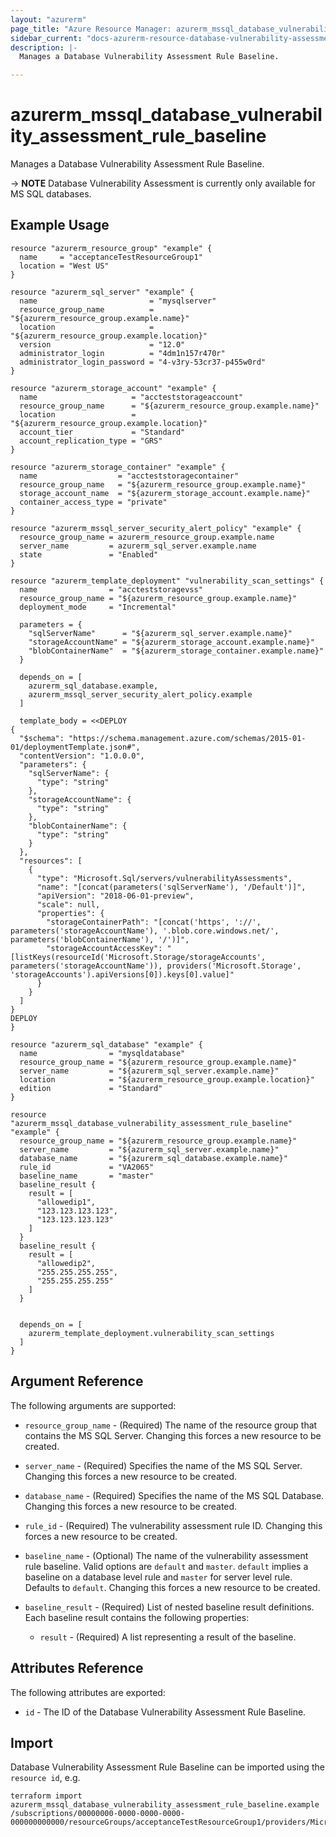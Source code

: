 ```yaml
---
layout: "azurerm"
page_title: "Azure Resource Manager: azurerm_mssql_database_vulnerability_assessment_rule_baseline"
sidebar_current: "docs-azurerm-resource-database-vulnerability-assessment-rule-baseline-x"
description: |-
  Manages a Database Vulnerability Assessment Rule Baseline.

---
```


# azurerm_mssql_database_vulnerability_assessment_rule_baseline

Manages a Database Vulnerability Assessment Rule Baseline.

-> **NOTE** Database Vulnerability Assessment is currently only available for MS SQL databases.

## Example Usage

```hcl
resource "azurerm_resource_group" "example" {
  name     = "acceptanceTestResourceGroup1"
  location = "West US"
}

resource "azurerm_sql_server" "example" {
  name                         = "mysqlserver"
  resource_group_name          = "${azurerm_resource_group.example.name}"
  location                     = "${azurerm_resource_group.example.location}"
  version                      = "12.0"
  administrator_login          = "4dm1n157r470r"
  administrator_login_password = "4-v3ry-53cr37-p455w0rd"
}

resource "azurerm_storage_account" "example" {
  name                     = "accteststorageaccount"
  resource_group_name      = "${azurerm_resource_group.example.name}"
  location                 = "${azurerm_resource_group.example.location}"
  account_tier             = "Standard"
  account_replication_type = "GRS"
}

resource "azurerm_storage_container" "example" {
  name                  = "accteststoragecontainer"
  resource_group_name   = "${azurerm_resource_group.example.name}"
  storage_account_name  = "${azurerm_storage_account.example.name}"
  container_access_type = "private"
}

resource "azurerm_mssql_server_security_alert_policy" "example" {
  resource_group_name = azurerm_resource_group.example.name
  server_name         = azurerm_sql_server.example.name
  state               = "Enabled"
}

resource "azurerm_template_deployment" "vulnerability_scan_settings" {
  name                = "accteststoragevss"
  resource_group_name = "${azurerm_resource_group.example.name}"
  deployment_mode     = "Incremental"

  parameters = {
    "sqlServerName"      = "${azurerm_sql_server.example.name}"
    "storageAccountName" = "${azurerm_storage_account.example.name}"
    "blobContainerName"  = "${azurerm_storage_container.example.name}"
  }

  depends_on = [
    azurerm_sql_database.example,
    azurerm_mssql_server_security_alert_policy.example
  ]

  template_body = <<DEPLOY
{
  "$schema": "https://schema.management.azure.com/schemas/2015-01-01/deploymentTemplate.json#",
  "contentVersion": "1.0.0.0",
  "parameters": {
    "sqlServerName": {
      "type": "string"
    },
    "storageAccountName": {
      "type": "string"
    },
    "blobContainerName": {
      "type": "string"
    }
  },
  "resources": [
    {
      "type": "Microsoft.Sql/servers/vulnerabilityAssessments",
      "name": "[concat(parameters('sqlServerName'), '/Default')]",
      "apiVersion": "2018-06-01-preview",
      "scale": null,
      "properties": {
        "storageContainerPath": "[concat('https', '://', parameters('storageAccountName'), '.blob.core.windows.net/', parameters('blobContainerName'), '/')]",
        "storageAccountAccessKey": "[listKeys(resourceId('Microsoft.Storage/storageAccounts', parameters('storageAccountName')), providers('Microsoft.Storage', 'storageAccounts').apiVersions[0]).keys[0].value]"
      }
    }
  ]
}
DEPLOY
}

resource "azurerm_sql_database" "example" {
  name                = "mysqldatabase"
  resource_group_name = "${azurerm_resource_group.example.name}"
  server_name         = "${azurerm_sql_server.example.name}"
  location            = "${azurerm_resource_group.example.location}"
  edition             = "Standard"
}

resource "azurerm_mssql_database_vulnerability_assessment_rule_baseline" "example" {
  resource_group_name = "${azurerm_resource_group.example.name}"
  server_name         = "${azurerm_sql_server.example.name}"
  database_name       = "${azurerm_sql_database.example.name}"
  rule_id             = "VA2065"
  baseline_name       = "master"
  baseline_result {
    result = [
      "allowedip1",
      "123.123.123.123",
      "123.123.123.123"
    ]
  }
  baseline_result {
    result = [
      "allowedip2",
      "255.255.255.255",
      "255.255.255.255"
    ]
  }


  depends_on = [
    azurerm_template_deployment.vulnerability_scan_settings
  ]
}
```

## Argument Reference

The following arguments are supported:

* `resource_group_name` - (Required) The name of the resource group that contains the MS SQL Server. Changing this forces a new resource to be created.

* `server_name` - (Required) Specifies the name of the MS SQL Server. Changing this forces a new resource to be created.

* `database_name` - (Required) Specifies the name of the MS SQL Database. Changing this forces a new resource to be created.

* `rule_id` - (Required) The vulnerability assessment rule ID. Changing this forces a new resource to be created.
    
* `baseline_name` - (Optional) The name of the vulnerability assessment rule baseline. Valid options are `default` and `master`. `default` implies a baseline on a database level rule and `master` for server level rule. Defaults to `default`. Changing this forces a new resource to be created.

* `baseline_result` - (Required) List of nested baseline result definitions. Each baseline result contains the following properties:

  * `result` - (Required) A list representing a result of the baseline.


## Attributes Reference

The following attributes are exported:

* `id` - The ID of the Database Vulnerability Assessment Rule Baseline.

## Import

Database Vulnerability Assessment Rule Baseline can be imported using the `resource id`, e.g.

```shell
terraform import azurerm_mssql_database_vulnerability_assessment_rule_baseline.example  /subscriptions/00000000-0000-0000-0000-000000000000/resourceGroups/acceptanceTestResourceGroup1/providers/Microsoft.Sql/servers/mysqlserver/databases/mysqldatabase/vulnerabilityAssessments/Default/rules/VA2065/baselines/master 
```
